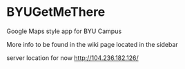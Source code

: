 BYUGetMeThere
=============

Google Maps style app for BYU Campus

More info to be found in the wiki page located in the sidebar

server location for now
 http://104.236.182.126/
